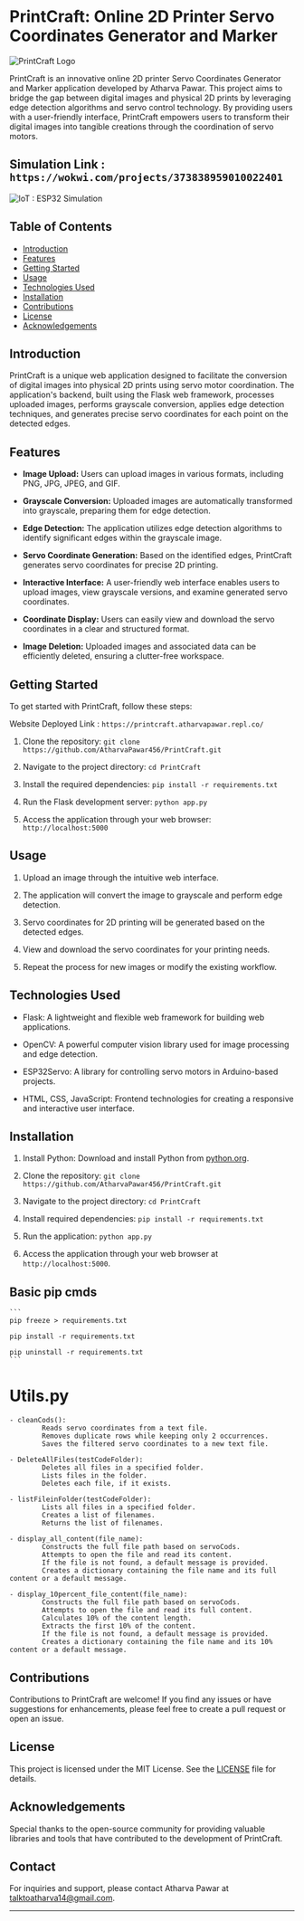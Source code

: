 # PrintCraft: Online 2D Printer Servo Coordinates Generator and Marker

![PrintCraft Logo](https://github.com/AtharvaPawar456/PrintCraft/blob/main/Website_flask_half_version_1.0/static/PrintCraft-logo.png)

PrintCraft is an innovative online 2D printer Servo Coordinates Generator and Marker application developed by Atharva Pawar. This project aims to bridge the gap between digital images and physical 2D prints by leveraging edge detection algorithms and servo control technology. By providing users with a user-friendly interface, PrintCraft empowers users to transform their digital images into tangible creations through the coordination of servo motors.

## Simulation Link : `https://wokwi.com/projects/373838959010022401`

![IoT : ESP32 Simulation](https://github.com/AtharvaPawar456/PrintCraft/blob/main/flask_app/static/iot-simulation.jpeg)


## Table of Contents
- [Introduction](#introduction)
- [Features](#features)
- [Getting Started](#getting-started)
- [Usage](#usage)
- [Technologies Used](#technologies-used)
- [Installation](#installation)
- [Contributions](#contributions)
- [License](#license)
- [Acknowledgements](#acknowledgements)

## Introduction

PrintCraft is a unique web application designed to facilitate the conversion of digital images into physical 2D prints using servo motor coordination. The application's backend, built using the Flask web framework, processes uploaded images, performs grayscale conversion, applies edge detection techniques, and generates precise servo coordinates for each point on the detected edges.

## Features

- **Image Upload:** Users can upload images in various formats, including PNG, JPG, JPEG, and GIF.

- **Grayscale Conversion:** Uploaded images are automatically transformed into grayscale, preparing them for edge detection.

- **Edge Detection:** The application utilizes edge detection algorithms to identify significant edges within the grayscale image.

- **Servo Coordinate Generation:** Based on the identified edges, PrintCraft generates servo coordinates for precise 2D printing.

- **Interactive Interface:** A user-friendly web interface enables users to upload images, view grayscale versions, and examine generated servo coordinates.

- **Coordinate Display:** Users can easily view and download the servo coordinates in a clear and structured format.

- **Image Deletion:** Uploaded images and associated data can be efficiently deleted, ensuring a clutter-free workspace.

## Getting Started

To get started with PrintCraft, follow these steps:

Website Deployed Link : `https://printcraft.atharvapawar.repl.co/` 

1. Clone the repository: `git clone https://github.com/AtharvaPawar456/PrintCraft.git`

2. Navigate to the project directory: `cd PrintCraft`

3. Install the required dependencies: `pip install -r requirements.txt`

4. Run the Flask development server: `python app.py`

5. Access the application through your web browser: `http://localhost:5000`

## Usage

1. Upload an image through the intuitive web interface.

2. The application will convert the image to grayscale and perform edge detection.

3. Servo coordinates for 2D printing will be generated based on the detected edges.

4. View and download the servo coordinates for your printing needs.

5. Repeat the process for new images or modify the existing workflow.

## Technologies Used

- Flask: A lightweight and flexible web framework for building web applications.

- OpenCV: A powerful computer vision library used for image processing and edge detection.

- ESP32Servo: A library for controlling servo motors in Arduino-based projects.

- HTML, CSS, JavaScript: Frontend technologies for creating a responsive and interactive user interface.

## Installation

1. Install Python: Download and install Python from [python.org](https://www.python.org/downloads/).

2. Clone the repository: `git clone https://github.com/AtharvaPawar456/PrintCraft.git`

3. Navigate to the project directory: `cd PrintCraft`

4. Install required dependencies: `pip install -r requirements.txt`

5. Run the application: `python app.py`

6. Access the application through your web browser at `http://localhost:5000`.

## Basic pip cmds
    ```
    pip freeze > requirements.txt
    
    pip install -r requirements.txt
    
    pip uninstall -r requirements.txt
    ```

# Utils.py
    - cleanCods():
            Reads servo coordinates from a text file.
            Removes duplicate rows while keeping only 2 occurrences.
            Saves the filtered servo coordinates to a new text file.

    - DeleteAllFiles(testCodeFolder):
            Deletes all files in a specified folder.
            Lists files in the folder.
            Deletes each file, if it exists.

    - listFileinFolder(testCodeFolder):
            Lists all files in a specified folder.
            Creates a list of filenames.
            Returns the list of filenames.

    - display_all_content(file_name):
            Constructs the full file path based on servoCods.
            Attempts to open the file and read its content.
            If the file is not found, a default message is provided.
            Creates a dictionary containing the file name and its full content or a default message.

    - display_10percent_file_content(file_name):
            Constructs the full file path based on servoCods.
            Attempts to open the file and read its full content.
            Calculates 10% of the content length.
            Extracts the first 10% of the content.
            If the file is not found, a default message is provided.
            Creates a dictionary containing the file name and its 10% content or a default message.

## Contributions

Contributions to PrintCraft are welcome! If you find any issues or have suggestions for enhancements, please feel free to create a pull request or open an issue.

## License

This project is licensed under the MIT License. See the [LICENSE](LICENSE) file for details.

## Acknowledgements

Special thanks to the open-source community for providing valuable libraries and tools that have contributed to the development of PrintCraft.

## Contact

For inquiries and support, please contact Atharva Pawar at talktoatharva14@gmail.com.

---